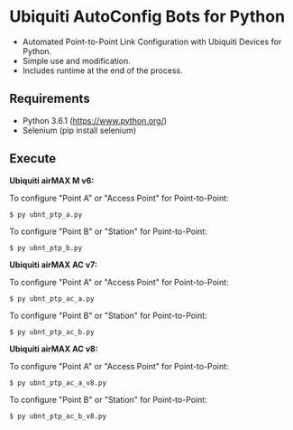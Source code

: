 # Ubiquiti AutoConfig Bots for Python

* Automated Point-to-Point Link Configuration with Ubiquiti Devices for Python.
* Simple use and modification.
* Includes runtime at the end of the process.

## Requirements

* Python 3.6.1 (https://www.python.org/)
* Selenium (pip install selenium)

## Execute

**Ubiquiti airMAX M v6:**

To configure "Point A" or "Access Point" for Point-to-Point:

	$ py ubnt_ptp_a.py

To configure "Point B" or "Station" for Point-to-Point:

	$ py ubnt_ptp_b.py

**Ubiquiti airMAX AC v7:**

To configure "Point A" or "Access Point" for Point-to-Point:

	$ py ubnt_ptp_ac_a.py

To configure "Point B" or "Station" for Point-to-Point:

	$ py ubnt_ptp_ac_b.py
	
**Ubiquiti airMAX AC v8:**

To configure "Point A" or "Access Point" for Point-to-Point:

	$ py ubnt_ptp_ac_a_v8.py

To configure "Point B" or "Station" for Point-to-Point:

	$ py ubnt_ptp_ac_b_v8.py